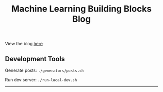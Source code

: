 <header>

<!--
  <<< Author notes: Course header >>>
  Include a 1280×640 image, course title in sentence case, and a concise description in emphasis.
  In your repository settings: enable template repository, add your 1280×640 social image, auto delete head branches.
  Add your open source license, GitHub uses MIT license.
-->

# Machine Learning Building Blocks Blog

</header>

<!--
  <<< Author notes: Finish >>>
  Review what we learned, ask for feedback, provide next steps.
-->

View the blog [here](https://mike-sole.github.io/machine-learning-building-blocks/)

## Development Tools

Generate posts: `./generators/posts.sh`


Run dev server: `./run-local-dev.sh`


<footer>

<!--
  <<< Author notes: Footer >>>
  Add a link to get support, GitHub status page, code of conduct, license link.
-->

---

</footer>
